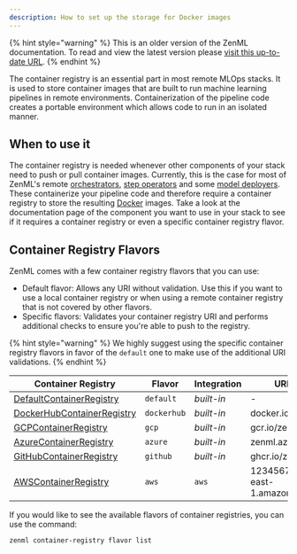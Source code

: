 ```yaml
---
description: How to set up the storage for Docker images
---
```


{% hint style="warning" %}
This is an older version of the ZenML documentation. To read and view the latest version please [visit this up-to-date URL](https://docs.zenml.io).
{% endhint %}


The container registry is an essential part in most remote MLOps stacks.
It is used to store container images that are built to run machine learning 
pipelines in remote environments. Containerization of the pipeline code creates 
a portable environment which allows code to run in an isolated manner.

## When to use it

The container registry is needed whenever other components of your stack 
need to push or pull container images. Currently, this is the case for most of
ZenML's remote [orchestrators](../orchestrators/orchestrators.md),
[step operators](../step-operators/step-operators.md) and some
[model deployers](../model-deployers/model-deployers.md). These containerize your 
pipeline code and therefore require a container registry to store the 
resulting [Docker](https://www.docker.com/) images. Take a look at the 
documentation page of the component you want to use in your stack to see if it 
requires a container registry or even a specific container registry flavor.

## Container Registry Flavors

ZenML comes with a few container registry flavors that you can use:
* Default flavor: Allows any URI without validation. Use this if you want to 
use a local container registry or when using a remote container registry that 
is not covered by other flavors.
* Specific flavors: Validates your container registry URI and performs 
additional checks to ensure you're able to push to the registry.

{% hint style="warning" %}
We highly suggest using the specific container registry flavors in favor of the `default` one to make 
use of the additional URI validations.
{% endhint %}

| Container Registry                           | Flavor      | Integration      | URI example                               |
|----------------------------------------------|-------------|------------------|-------------------------------------------|
| [DefaultContainerRegistry](./default.md)     | `default`   | _built-in_       | -                                         |
| [DockerHubContainerRegistry](./dockerhub.md) | `dockerhub` | _built-in_       | docker.io/zenml                           |
| [GCPContainerRegistry](./gcloud.md)          | `gcp`       | _built-in_       | gcr.io/zenml                              |
| [AzureContainerRegistry](./azure.md)         | `azure`     | _built-in_       | zenml.azurecr.io                          |
| [GitHubContainerRegistry](./github.md)       | `github`    | _built-in_       | ghcr.io/zenml                             |
| [AWSContainerRegistry](./amazon-ecr.md)      | `aws`       | `aws`            | 123456789.dkr.ecr.us-east-1.amazonaws.com |

If you would like to see the available flavors of container registries, you can 
use the command:

```shell
zenml container-registry flavor list
```